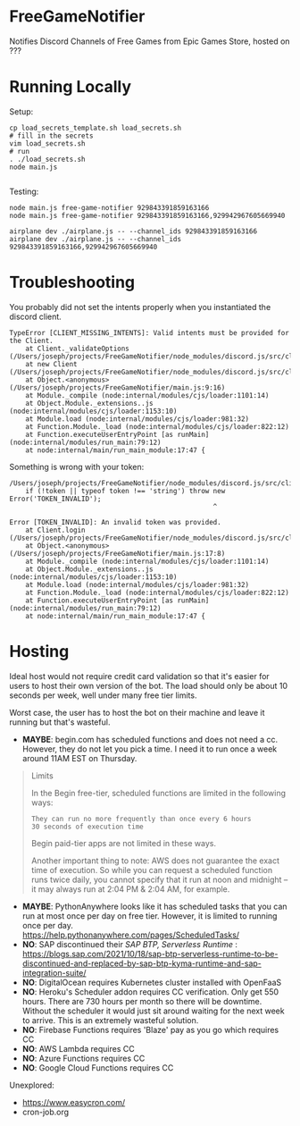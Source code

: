 # FreeGameNotifier
Notifies Discord Channels of Free Games from Epic Games Store, hosted on ???

# Running Locally

Setup:
```
cp load_secrets_template.sh load_secrets.sh
# fill in the secrets
vim load_secrets.sh
# run
. ./load_secrets.sh
node main.js


```

Testing:
```
node main.js free-game-notifier 929843391859163166
node main.js free-game-notifier 929843391859163166,929942967605669940

airplane dev ./airplane.js -- --channel_ids 929843391859163166
airplane dev ./airplane.js -- --channel_ids 929843391859163166,929942967605669940
```

# Troubleshooting
You probably did not set the intents properly when you instantiated the discord
client.
```
TypeError [CLIENT_MISSING_INTENTS]: Valid intents must be provided for the Client.
    at Client._validateOptions (/Users/joseph/projects/FreeGameNotifier/node_modules/discord.js/src/client/Client.js:548:13)
    at new Client (/Users/joseph/projects/FreeGameNotifier/node_modules/discord.js/src/client/Client.js:76:10)
    at Object.<anonymous> (/Users/joseph/projects/FreeGameNotifier/main.js:9:16)
    at Module._compile (node:internal/modules/cjs/loader:1101:14)
    at Object.Module._extensions..js (node:internal/modules/cjs/loader:1153:10)
    at Module.load (node:internal/modules/cjs/loader:981:32)
    at Function.Module._load (node:internal/modules/cjs/loader:822:12)
    at Function.executeUserEntryPoint [as runMain] (node:internal/modules/run_main:79:12)
    at node:internal/main/run_main_module:17:47 {
```

Something is wrong with your token:
```
/Users/joseph/projects/FreeGameNotifier/node_modules/discord.js/src/client/Client.js:237
    if (!token || typeof token !== 'string') throw new Error('TOKEN_INVALID');
                                                   ^

Error [TOKEN_INVALID]: An invalid token was provided.
    at Client.login (/Users/joseph/projects/FreeGameNotifier/node_modules/discord.js/src/client/Client.js:237:52)
    at Object.<anonymous> (/Users/joseph/projects/FreeGameNotifier/main.js:17:8)
    at Module._compile (node:internal/modules/cjs/loader:1101:14)
    at Object.Module._extensions..js (node:internal/modules/cjs/loader:1153:10)
    at Module.load (node:internal/modules/cjs/loader:981:32)
    at Function.Module._load (node:internal/modules/cjs/loader:822:12)
    at Function.executeUserEntryPoint [as runMain] (node:internal/modules/run_main:79:12)
    at node:internal/main/run_main_module:17:47 {
```

# Hosting

Ideal host would not require credit card validation so that it's easier for users to host their own version of the bot.
The load should only be about 10 seconds per week, well under many free tier limits.

Worst case, the user has to host the bot on their machine and leave it running
but that's wasteful.

- **MAYBE**: begin.com has scheduled functions and does not need a cc. However,
  they do not let you pick a time. I need it to run once a week around 11AM EST on
Thursday.

> Limits
> 
> In the Begin free-tier, scheduled functions are limited in the following ways:
> 
>     They can run no more frequently than once every 6 hours
>     30 seconds of execution time
> 
> Begin paid-tier apps are not limited in these ways.
> 
> Another important thing to note: AWS does not guarantee the exact time of
> execution. So while you can request a scheduled function runs twice daily, you
> cannot specify that it run at noon and midnight – it may always run at 2:04 PM &
> 2:04 AM, for example.

- **MAYBE**: PythonAnywhere looks like it has scheduled tasks that you can run
  at most once per day on free tier. However, it is limited to running once per
  day.
  https://help.pythonanywhere.com/pages/ScheduledTasks/
- **NO**: SAP discontinued their *SAP BTP, Serverless Runtime* :
  https://blogs.sap.com/2021/10/18/sap-btp-serverless-runtime-to-be-discontinued-and-replaced-by-sap-btp-kyma-runtime-and-sap-integration-suite/
- **NO**: DigitalOcean requires Kubernetes cluster installed with OpenFaaS
- **NO**: Heroku's Scheduler addon requires CC verification. Only get 550 hours.
         There are 730 hours per month so there will be downtime.
         Without the scheduler it would just sit around waiting for the next
         week to arrive. This is an extremely wasteful solution.
- **NO**: Firebase Functions requires 'Blaze' pay as you go which requires CC
- **NO**: AWS Lambda requires CC 
- **NO**: Azure Functions requires CC
- **NO**: Google Cloud Functions requires CC

Unexplored:

- https://www.easycron.com/
- cron-job.org
